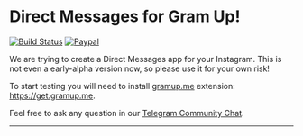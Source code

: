 # Direct Messages for Gram Up!

[![Build Status](https://travis-ci.org/instagrambot/gramup-dm.svg?branch=master)](https://travis-ci.org/instagrambot/gramup-dm) 
[![Paypal](https://img.shields.io/badge/Donate-PayPal-green.svg)](https://paypal.me/okhlopkov)

We are trying to create a Direct Messages app for your Instagram. This is not even a early-alpha version now, so please use it for your own risk!

To start testing you will need to install [gramup.me](https://gramup.me/) extension: https://get.gramup.me.

Feel free to ask any question in our [Telegram Community Chat](https://t.me/instabotproject).


------
